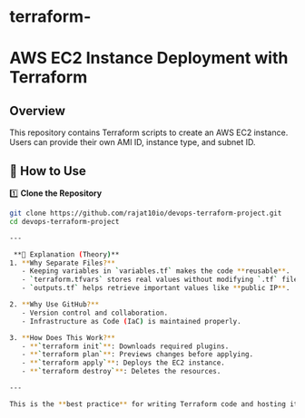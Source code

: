 # terraform-
# AWS EC2 Instance Deployment with Terraform

## Overview
This repository contains Terraform scripts to create an AWS EC2 instance. Users can provide their own AMI ID, instance type, and subnet ID.

## 📌 How to Use

1️⃣ **Clone the Repository**
```sh
git clone https://github.com/rajat10io/devops-terraform-project.git
cd devops-terraform-project

---

 **📌 Explanation (Theory)**
1. **Why Separate Files?**
   - Keeping variables in `variables.tf` makes the code **reusable**.
   - `terraform.tfvars` stores real values without modifying `.tf` files.
   - `outputs.tf` helps retrieve important values like **public IP**.

2. **Why Use GitHub?**
   - Version control and collaboration.
   - Infrastructure as Code (IaC) is maintained properly.

3. **How Does This Work?**
   - **`terraform init`**: Downloads required plugins.
   - **`terraform plan`**: Previews changes before applying.
   - **`terraform apply`**: Deploys the EC2 instance.
   - **`terraform destroy`**: Deletes the resources.

---

This is the **best practice** for writing Terraform code and hosting it on **GitHub**. Let me know if you need any improvements! 🚀😊
